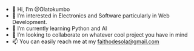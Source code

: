 - 👋 Hi, I’m @Olatokumbo
- 👀 I’m interested in Electronics and Software particularly in Web Development.
- 🌱 I’m currently learning Python and AI
- 💞️ I’m looking to collaborate on whatever cool project you have in mind
- 📫 You can easily reach me at my faithodesola@gmail.com

<!---
Olatokumbo/Olatokumbo is a ✨ special ✨ repository because its `README.md` (this file) appears on your GitHub profile.
You can click the Preview link to take a look at your changes.
--->
